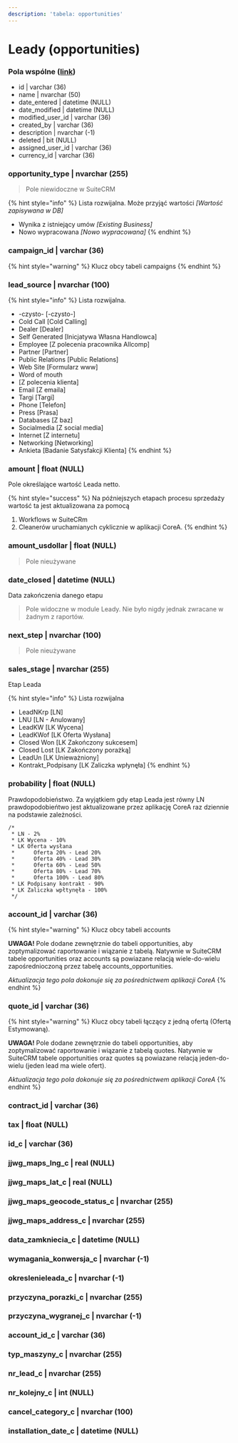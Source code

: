 ```yaml
---
description: 'tabela: opportunities'
---
```


# Leady \(opportunities\)

### Pola wspólne \([link](https://app.gitbook.com/@pio-skro/s/dokumentacja-crm/~/drafts/-Lmo1Xvz8Q5J3wfhFDSw/primary/pola-wspolne)\)

* id \| varchar \(36\)
* name \| nvarchar \(50\) 
* date\_entered \| datetime \(NULL\) 
* date\_modified \| datetime \(NULL\) 
* modified\_user\_id \| varchar \(36\) 
* created\_by \| varchar \(36\) 
* description \| nvarchar \(-1\) 
* deleted \| bit \(NULL\) 
* assigned\_user\_id \| varchar \(36\) 
* currency\_id \| varchar \(36\) 

### opportunity\_type \| nvarchar \(255\) 

> Pole niewidoczne w SuiteCRM

{% hint style="info" %}
Lista rozwijalna. Może przyjąć wartości _\[Wartość zapisywana w DB\]_

* Wynika z istniejący umów _\[Existing Business\]_
* Nowo wypracowana _\[Nowo wypracowana\]_
{% endhint %}

### campaign\_id \| varchar \(36\) 

{% hint style="warning" %}
Klucz obcy tabeli campaigns
{% endhint %}

### lead\_source \| nvarchar \(100\) 

{% hint style="info" %}
Lista rozwijalna. 

* -czysto- \[-czysto-\] 
* Cold Call \[Cold Calling\] 
* Dealer \[Dealer\] 
* Self Generated \[Inicjatywa Własna Handlowca\] 
* Employee \[Z polecenia pracownika Allcomp\] 
* Partner \[Partner\] 
* Public Relations \[Public Relations\] 
* Web Site \[Formularz www\] 
* Word of mouth 
* \[Z polecenia klienta\] 
* Email \[Z emaila\] 
* Targi \[Targi\] 
* Phone \[Telefon\] 
* Press \[Prasa\] 
* Databases \[Z baz\] 
* Socialmedia \[Z social media\] 
* Internet \[Z internetu\] 
* Networking \[Networking\] 
* Ankieta \[Badanie Satysfakcji Klienta\]
{% endhint %}

### amount \| float \(NULL\) 

Pole określające wartość Leada netto.

{% hint style="success" %}
Na późniejszych etapach procesu sprzedaży wartość ta jest aktualizowana za pomocą 

1. Workflows w SuiteCRm
2. Cleanerów uruchamianych cyklicznie w aplikacji CoreA.
{% endhint %}

### amount\_usdollar \| float \(NULL\) 

> Pole nieużywane

### date\_closed \| datetime \(NULL\) 

Data zakończenia danego etapu 

> Pole widoczne w module Leady. Nie było nigdy jednak zwracane w żadnym z raportów.

### next\_step \| nvarchar \(100\) 

> Pole nieużywane

### sales\_stage \| nvarchar \(255\) 

Etap Leada

{% hint style="info" %}
Lista rozwijalna

* LeadNKrp \[LN\] 
* LNU \[LN - Anulowany\] 
* LeadKW \[LK Wycena\] 
* LeadKWof \[LK Oferta Wysłana\] 
* Closed Won \[LK Zakończony sukcesem\] 
* Closed Lost \[LK Zakończony porażką\] 
* LeadUn \[LK Unieważniony\] 
* Kontrakt\_Podpisany \[LK Zaliczka wpłynęła\]
{% endhint %}

### probability \| float \(NULL\) 

Prawdopodobieństwo. Za wyjątkiem gdy etap Leada jest równy LN prawdopodobieńtwo jest aktualizowane przez aplikację CoreA raz dziennie na podstawie zależności. 

```text
/*
 * LN - 2%
 * LK Wycena - 10%
 * LK Oferta wysłana
 *      Oferta 20% - Lead 20%
 *      Oferta 40% - Lead 30%
 *      Oferta 60% - Lead 50%
 *      Oferta 80% - Lead 70%
 *      Oferta 100% - Lead 80%
 * LK Podpisany kontrakt - 90%
 * LK Zaliczka wpłtynęła - 100%
 */
```

### account\_id \| varchar \(36\) 

{% hint style="warning" %}
Klucz obcy tabeli accounts

**UWAGA!** Pole dodane zewnętrznie do tabeli opportunities, aby zoptymalizować raportowanie i wiązanie z tabelą. Natywnie w SuiteCRM tabele opportunities oraz accounts są powiazane relacją wiele-do-wielu zapośrednioczoną przez tabelę accounts\_opportunities. 

_Aktualizacja tego pola dokonuje się za pośrednictwem aplikacji CoreA_
{% endhint %}

### quote\_id \| varchar \(36\) 

{% hint style="warning" %}
Klucz obcy tabeli łączący z jedną ofertą \(Ofertą Estymowaną\).

**UWAGA!** Pole dodane zewnętrznie do tabeli opportunities, aby zoptymalizować raportowanie i wiązanie z tabelą quotes. Natywnie w SuiteCRM tabele opportunities oraz quotes są powiazane relacją jeden-do-wielu \(jeden lead ma wiele ofert\). 

_Aktualizacja tego pola dokonuje się za pośrednictwem aplikacji CoreA_
{% endhint %}

### contract\_id \| varchar \(36\)

###  

### tax \| float \(NULL\) 

### id\_c \| varchar \(36\) 

### jjwg\_maps\_lng\_c \| real \(NULL\) 

### jjwg\_maps\_lat\_c \| real \(NULL\) 

### jjwg\_maps\_geocode\_status\_c \| nvarchar \(255\) 

### jjwg\_maps\_address\_c \| nvarchar \(255\) 

### data\_zamkniecia\_c \| datetime \(NULL\) 

### wymagania\_konwersja\_c \| nvarchar \(-1\) 

### okreslenieleada\_c \| nvarchar \(-1\) 

### przyczyna\_porazki\_c \| nvarchar \(255\) 

### przyczyna\_wygranej\_c \| nvarchar \(-1\) 

### account\_id\_c \| varchar \(36\) 

### typ\_maszyny\_c \| nvarchar \(255\) 

### nr\_lead\_c \| nvarchar \(255\) 

### nr\_kolejny\_c \| int \(NULL\) 

### cancel\_category\_c \| nvarchar \(100\) 

### installation\_date\_c \| datetime \(NULL\)

### 


